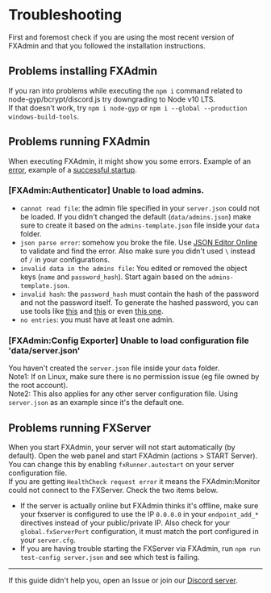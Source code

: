# Troubleshooting

First and foremost check if you are using the most recent version of FXAdmin and that you followed the installation instructions.


## Problems installing FXAdmin  
If you ran into problems while executing the `npm i` command related to node-gyp/bcrypt/discord.js try downgrading to Node v10 LTS.  
If that doesn't work, try `npm i node-gyp` or `npm i --global --production windows-build-tools`.


## Problems running FXAdmin  
When executing FXAdmin, it might show you some errors. Example of an [error](https://i.imgur.com/2huiyBf.png), example of a [successful startup](https://i.imgur.com/QLCBZBm.png).

### [FXAdmin:Authenticator] Unable to load admins.
- `cannot read file`: the admin file specified in your `server.json` could not be loaded. If you didn't changed the default (`data/admins.json`) make sure to create it based on the `admins-template.json` file inside your `data` folder.  
- `json parse error`: somehow you broke the file. Use [JSON Editor Online](https://jsoneditoronline.org) to validate and find the error. Also make sure you didn't used `\` instead of `/` in your configurations.
- `invalid data in the admins file`: You edited or removed the object keys (`name` and `password_hash`). Start again based on the `admins-template.json`.
- `invalid hash`: the `password_hash` must contain the hash of the password and not the password itself. To generate the hashed password, you can use tools like [this](https://www.browserling.com/tools/bcrypt) and [this](https://bcrypt-generator.com) or even [this one](https://passwordhashing.com/BCrypt). 
- `no entries`: you must have at least one admin.

### [FXAdmin:Config Exporter] Unable to load configuration file 'data/server.json'
You haven't created the `server.json` file inside your `data` folder.  
Note1: If on Linux, make sure there is no permission issue (eg file owned by the root account).  
Note2: This also applies for any other server configuration file. Using `server.json` as an example since it's the default one.


## Problems running FXServer 
When you start FXAdmin, your server will not start automatically (by default). Open the web panel and start FXAdmin (actions > START Server). You can change this by enabling `fxRunner.autostart` on your server configuration file.  
If you are getting `HealthCheck request error` it means the FXAdmin:Monitor could not connect to the FXServer. Check the two items below.
- If the server is actually online but FXAdmin thinks it's offline, make sure your fxserver is configured to use the IP `0.0.0.0` in your `endpoint_add_*` directives instead of your public/private IP. Also check for your `global.fxServerPort` configuration, it must match the port configured in your `server.cfg`.
- If you are having trouble starting the FXServer via FXAdmin, run `npm run test-config server.json` and see which test is failing.  

<hr>

If this guide didn't help you, open an Issue or join our [Discord server](https://discord.gg/f3TsfvD).
